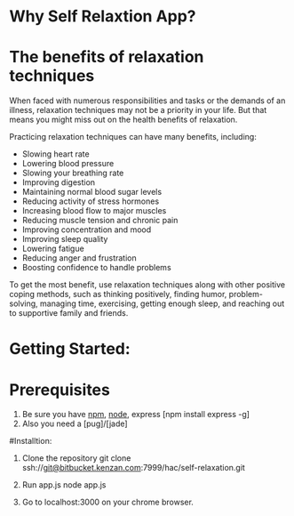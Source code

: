 # Why Self Relaxtion App?

# The benefits of relaxation techniques

When faced with numerous responsibilities and tasks or the demands of an illness, relaxation techniques may not be a priority in your life. But that means you might miss out on the health benefits of relaxation.

Practicing relaxation techniques can have many benefits, including:

- Slowing heart rate
- Lowering blood pressure
- Slowing your breathing rate
- Improving digestion
- Maintaining normal blood sugar levels
- Reducing activity of stress hormones
- Increasing blood flow to major muscles
- Reducing muscle tension and chronic pain
- Improving concentration and mood
- Improving sleep quality
- Lowering fatigue
- Reducing anger and frustration
- Boosting confidence to handle problems

To get the most benefit, use relaxation techniques along with other positive coping methods, such as thinking positively, finding humor, problem-solving, managing time, exercising, getting enough sleep, and reaching out to supportive family and friends.

# Getting Started:
# Prerequisites
1. Be sure you have [npm](https://www.npmjs.com/), [node](https://nodejs.org/en/), express [npm install express -g]
2. Also you need a [pug]/[jade]

#Installtion: 
1. Clone the repository 
 git clone ssh://git@bitbucket.kenzan.com:7999/hac/self-relaxation.git

2. Run app.js
 node app.js

3. Go to localhost:3000 on your chrome browser. 
